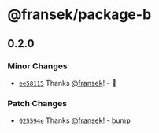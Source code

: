 # @fransek/package-b

## 0.2.0

### Minor Changes

- [`ee58115`](https://github.com/fransek/package-monorepo-template/commit/ee58115c3f377403452616957f0d30e93c3a5f1d) Thanks [@fransek](https://github.com/fransek)! - 🚀

### Patch Changes

- [`025594e`](https://github.com/fransek/package-monorepo-template/commit/025594e40cc7d0eeea8fce97a9fe81f443e0c0c0) Thanks [@fransek](https://github.com/fransek)! - bump
